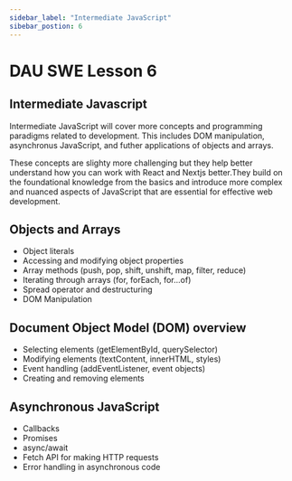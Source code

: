 ```yaml
---
sidebar_label: "Intermediate JavaScript"
sibebar_postion: 6
---
```


# DAU SWE Lesson 6

## Intermediate Javascript

Intermediate JavaScript will cover more concepts and programming paradigms related to development. This includes DOM manipulation, asynchronus JavaScript, and futher applications of objects and arrays.

These concepts are slighty more challenging but they help better understand how you can work with React and Nextjs better.They build on the foundational knowledge from the basics and introduce more complex and nuanced aspects of JavaScript that are essential for effective web development.

## Objects and Arrays

- Object literals
- Accessing and modifying object properties
- Array methods (push, pop, shift, unshift, map, filter, reduce)
- Iterating through arrays (for, forEach, for...of)
- Spread operator and destructuring
- DOM Manipulation

## Document Object Model (DOM) overview

- Selecting elements (getElementById, querySelector)
- Modifying elements (textContent, innerHTML, styles)
- Event handling (addEventListener, event objects)
- Creating and removing elements

## Asynchronous JavaScript

- Callbacks
- Promises
- async/await
- Fetch API for making HTTP requests
- Error handling in asynchronous code
